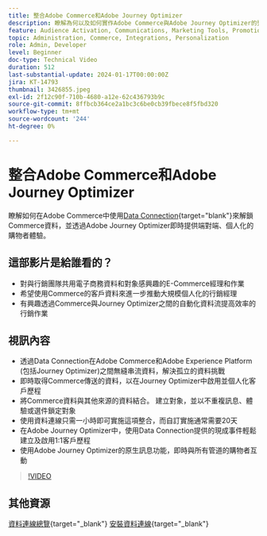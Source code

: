 ```yaml
---
title: 整合Adobe Commerce和Adobe Journey Optimizer
description: 瞭解為何以及如何實作Adobe Commerce與Adobe Journey Optimizer的整合。
feature: Audience Activation, Communications, Marketing Tools, Promotions/Events
topic: Administration, Commerce, Integrations, Personalization
role: Admin, Developer
level: Beginner
doc-type: Technical Video
duration: 512
last-substantial-update: 2024-01-17T00:00:00Z
jira: KT-14793
thumbnail: 3426855.jpeg
exl-id: 2f12c90f-710b-4680-a12e-62c436793b9c
source-git-commit: 8ffbcb364ce2a1bc3c6be0cb39fbece8f5fbd320
workflow-type: tm+mt
source-wordcount: '244'
ht-degree: 0%

---
```


# 整合Adobe Commerce和Adobe Journey Optimizer

瞭解如何在Adobe Commerce中使用[Data Connection](https://experienceleague.adobe.com/docs/commerce-merchant-services/data-connection/overview.html){target="blank"}來解鎖Commerce資料，並透過Adobe Journey Optimizer即時提供端對端、個人化的購物者體驗。

## 這部影片是給誰看的？

- 對與行銷團隊共用電子商務資料和對象感興趣的E-Commerce經理和作業
- 希望使用Commerce的客戶資料來進一步推動大規模個人化的行銷經理
- 有興趣透過Commerce與Journey Optimizer之間的自動化資料流提高效率的行銷作業

## 視訊內容

- 透過Data Connection在Adobe Commerce和Adobe Experience Platform (包括Journey Optimizer)之間無縫串流資料，解決孤立的資料挑戰
- 即時取得Commerce傳送的資料，以在Journey Optimizer中啟用並個人化客戶歷程
- 將Commerce資料與其他來源的資料結合。 建立對象，並以不重複訊息、體驗或選件鎖定對象
- 使用資料連線只需一小時即可實施這項整合，而自訂實施通常需要20天
- 在Adobe Journey Optimizer中，使用Data Connection提供的現成事件輕鬆建立及啟用1:1客戶歷程
- 使用Adobe Journey Optimizer的原生訊息功能，即時與所有管道的購物者互動

>[!VIDEO](https://video.tv.adobe.com/v/3426855/?learn=on)

## 其他資源

[資料連線總覽](https://experienceleague.adobe.com/docs/commerce-merchant-services/data-connection/overview.html){target="_blank"}
[安裝資料連線](https://experienceleague.adobe.com/docs/commerce-merchant-services/data-connection/fundamentals/install.html){target="_blank"}

